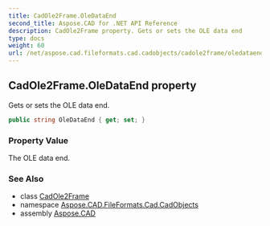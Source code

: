 ```yaml
---
title: CadOle2Frame.OleDataEnd
second_title: Aspose.CAD for .NET API Reference
description: CadOle2Frame property. Gets or sets the OLE data end
type: docs
weight: 60
url: /net/aspose.cad.fileformats.cad.cadobjects/cadole2frame/oledataend/
---
```

## CadOle2Frame.OleDataEnd property

Gets or sets the OLE data end.

```csharp
public string OleDataEnd { get; set; }
```

### Property Value

The OLE data end.

### See Also

* class [CadOle2Frame](../)
* namespace [Aspose.CAD.FileFormats.Cad.CadObjects](../../cadole2frame/)
* assembly [Aspose.CAD](../../../)


